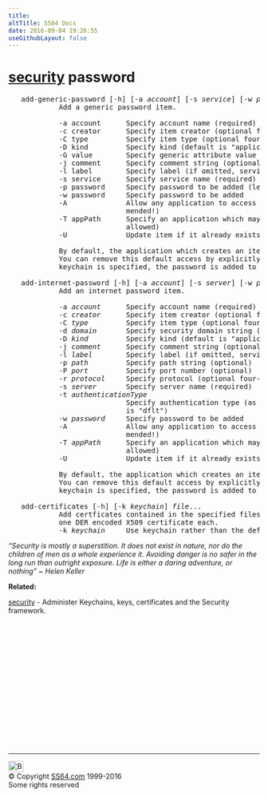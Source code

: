 ```yaml
---
title:
altTitle: SS64 Docs
date: 2016-09-04 19:26:55
useGithubLayout: false
---
```

<!-- #BeginLibraryItem "/Library/head_osx.lbi" --><!-- #EndLibraryItem --><h1><a href="security.html">security</a> password </h1> 
<pre>   add-generic-password [-h] [-a <i>account</i>] [-s <i>service</i>] [-w <i>password</i>] [options...] [<i>keychain</i>]
            Add a generic password item.

            -a account      Specify account name (required)
            -c creator      Specify item creator (optional four-character code)
            -C type         Specify item type (optional four-character code)
            -D kind         Specify kind (default is "application password")
            -G value        Specify generic attribute value (optional)
            -j comment      Specify comment string (optional)
            -l label        Specify label (if omitted, service name is used as default label)
            -s service      Specify service name (required)
            -p password     Specify password to be added (legacy option, equivalent to -w)
            -w password     Specify password to be added
            -A              Allow any application to access this item without warning (insecure, not recommended!)
                            mended!)
            -T appPath      Specify an application which may access this item (multiple -T options are
                            allowed)
            -U              Update item if it already exists (if omitted, the item cannot already exist)

            By default, the application which creates an item is trusted to access its data without warning.
            You can remove this default access by explicitly specifying an empty app pathname: -T "". If no
            keychain is specified, the password is added to the default keychain.

   add-internet-password [-h] [-a <i>account</i>] [-s <i>server</i>] [-w <i>password</i>] [<i>options</i>...] [<i>keychain</i>]
            Add an internet password item.

            -a <i>account</i>      Specify account name (required)
            -c <i>creator</i>      Specify item creator (optional four-character code)
            -C <i>type</i>         Specify item type (optional four-character code)
            -d <i>domain</i>       Specify security domain string (optional)
            -D <i>kind</i>         Specify kind (default is "application password")
            -j <i>comment</i>      Specify comment string (optional)
            -l <i>label</i>        Specify label (if omitted, service name is used as default label)
            -p <i>path</i>         Specify path string (optional)
            -P <i>port</i>         Specify port number (optional)
            -r <i>protocol</i>     Specify protocol (optional four-character SecProtocolType, e.g. "http", "ftp ")
            -s <i>server</i>       Specify server name (required)
            -t <i>authenticationType</i>
                            Specify authentication type (as a four-character SecAuthenticationType, default
                            is "dflt")
            -w <i>password</i>     Specify password to be added
            -A              Allow any application to access this item without warning (insecure, not recommended!)
                            mended!)
            -T <i>appPath</i>      Specify an application which may access this item (multiple -T options are
                            allowed)
            -U              Update item if it already exists (if omitted, the item cannot already exist)

            By default, the application which creates an item is trusted to access its data without warning.
            You can remove this default access by explicitly specifying an empty app pathname: -T "". If no
            keychain is specified, the password is added to the default keychain.

   add-certificates [-h] [-k <i>keychain</i>] <i>file</i>...
            Add certficates contained in the specified files to the default keychain.  The files must contain
            one DER encoded X509 certificate each.
            -k <i>keychain</i>     Use keychain rather than the default keychain.
</pre>
<p class="quote"><i>“Security is mostly a superstition. It does not exist in nature, nor do the children of men as a whole experience it. Avoiding danger is no safer in the long run than outright exposure. Life is either a daring adventure, or nothing” ~ Helen Keller</i></p>
<p><b>Related:</b></p>
<p><a href="security.html">security</a> - Administer Keychains, keys, certificates and the Security framework.</p><!-- #BeginLibraryItem "/Library/foot_osx.lbi" --><p>
<!-- OSX300 -->
<ins class="adsbygoogle" style="display:inline-block;width:300px;height:250px" data-ad-client="ca-pub-6140977852749469" data-ad-slot="1823340303"></ins>
<script>
(adsbygoogle = window.adsbygoogle || []).push({});
</script></p>
<hr>
<div id="bl" class="footer"><a href="security-password.html#"><img src="../images/top.png" width="30" height="22" alt="Back to the Top"></a></div>
<div id="br" class="footer, tagline">© Copyright <a href="../index.html">SS64.com</a> 1999-2016<br>
Some rights reserved</div><!-- #EndLibraryItem -->

